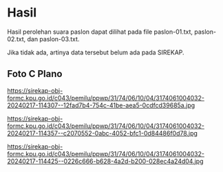 # Hasil

Hasil perolehan suara paslon dapat dilihat pada file paslon-01.txt, paslon-02.txt, dan paslon-03.txt.

Jika tidak ada, artinya data tersebut belum ada pada SIREKAP.

## Foto C Plano

https://sirekap-obj-formc.kpu.go.id/c043/pemilu/ppwp/31/74/06/10/04/3174061004032-20240217-114307--12fad7b4-754c-41be-aea5-0cdfcd39685a.jpg

https://sirekap-obj-formc.kpu.go.id/c043/pemilu/ppwp/31/74/06/10/04/3174061004032-20240217-114357--c2070552-0abc-4052-bfc1-0d84486f0d78.jpg

https://sirekap-obj-formc.kpu.go.id/c043/pemilu/ppwp/31/74/06/10/04/3174061004032-20240217-114425--0226c666-b628-4a2d-b200-028ec4a24d04.jpg
